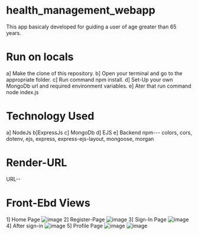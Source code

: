 # health_management_webapp
  This app basicaly developed for guiding a user of age greater than 65 years.
# Run on locals
  a] Make the clone of this repository.
  b] Open your terminal and go to the appropriate folder.
  c] Run command npm install.
  d] Set-Up your own MongoDb url and required environment variables.
  e] Ater that run command node index.js
# Technology Used
  a] NodeJs
  b]ExpressJs
  c] MongoDb
  d] EJS
  e] Backend npm--- colors, cors, dotenv, ejs, express, express-ejs-layout, mongoose, morgan
# Render-URL
  URL--
# Front-Ebd Views
 1] Home Page
 ![image](https://github.com/vaidyahimanshu502/health_management_webapp/assets/76218691/6dcc24e0-dda8-4a68-8ed3-c84f6e74bdb7)
 2] Register-Page
 ![image](https://github.com/vaidyahimanshu502/health_management_webapp/assets/76218691/b0896e24-aa06-45eb-90ba-4b17e5b8e815)
 3] Sign-In Page
 ![image](https://github.com/vaidyahimanshu502/health_management_webapp/assets/76218691/b36b56e3-ccbc-41d6-a7ab-4304bbd6f2e3)
 4] After sign-in
 ![image](https://github.com/vaidyahimanshu502/health_management_webapp/assets/76218691/7f80f1d0-8413-484b-81d8-600f96c73ed4)
 5] Profile Page
 ![image](https://github.com/vaidyahimanshu502/health_management_webapp/assets/76218691/8186a22f-3349-46e9-9212-4676a6bccbb8)
 ![image](https://github.com/vaidyahimanshu502/health_management_webapp/assets/76218691/67d6bb79-b7d6-45de-b9b9-2738ce130323)






